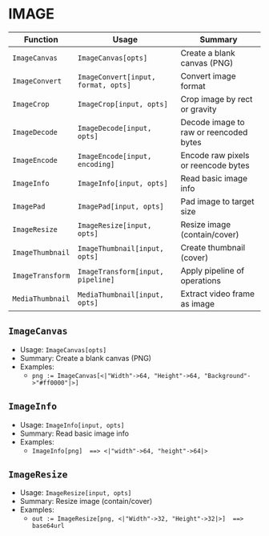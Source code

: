 # IMAGE

| Function | Usage | Summary |
|---|---|---|
| `ImageCanvas` | `ImageCanvas[opts]` | Create a blank canvas (PNG) |
| `ImageConvert` | `ImageConvert[input, format, opts]` | Convert image format |
| `ImageCrop` | `ImageCrop[input, opts]` | Crop image by rect or gravity |
| `ImageDecode` | `ImageDecode[input, opts]` | Decode image to raw or reencoded bytes |
| `ImageEncode` | `ImageEncode[input, encoding]` | Encode raw pixels or reencode bytes |
| `ImageInfo` | `ImageInfo[input, opts]` | Read basic image info |
| `ImagePad` | `ImagePad[input, opts]` | Pad image to target size |
| `ImageResize` | `ImageResize[input, opts]` | Resize image (contain/cover) |
| `ImageThumbnail` | `ImageThumbnail[input, opts]` | Create thumbnail (cover) |
| `ImageTransform` | `ImageTransform[input, pipeline]` | Apply pipeline of operations |
| `MediaThumbnail` | `MediaThumbnail[input, opts]` | Extract video frame as image |

## `ImageCanvas`

- Usage: `ImageCanvas[opts]`
- Summary: Create a blank canvas (PNG)
- Examples:
  - `png := ImageCanvas[<|"Width"->64, "Height"->64, "Background"->"#ff0000"|>]`

## `ImageInfo`

- Usage: `ImageInfo[input, opts]`
- Summary: Read basic image info
- Examples:
  - `ImageInfo[png]  ==> <|"width"->64, "height"->64|>`

## `ImageResize`

- Usage: `ImageResize[input, opts]`
- Summary: Resize image (contain/cover)
- Examples:
  - `out := ImageResize[png, <|"Width"->32, "Height"->32|>]  ==> base64url`
